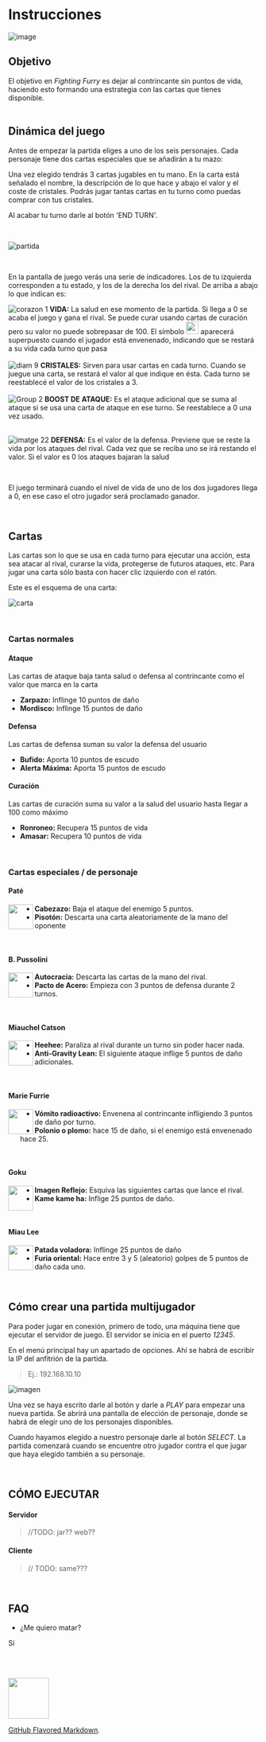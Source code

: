 # Instrucciones

![image](https://user-images.githubusercontent.com/62404395/119480386-e52f1200-bd51-11eb-8374-c76b9740d175.png)
<br>


## Objetivo

El objetivo en _Fighting Furry_ es dejar al contrincante sin puntos de vida, haciendo esto formando una estrategia con las cartas que tienes disponible.
<br> <br>

## Dinámica del juego

Antes de empezar la partida eliges a uno de los seis personajes. Cada personaje tiene dos cartas especiales que se añadirán a tu mazo:

Una vez elegido tendrás 3 cartas jugables en tu mano. En la carta está señalado el nombre, la descripción de lo que hace y abajo el valor y el coste de cristales. Podrás jugar tantas cartas en tu turno como puedas comprar con tus cristales.

Al acabar tu turno darle al botón 'END TURN'.


<br>

![partida](https://user-images.githubusercontent.com/62404395/119748164-92aa3e80-be94-11eb-93ab-ccd79ba817a5.png)


<br>

En la pantalla de juego verás una serie de indicadores. Los de tu izquierda corresponden a tu estado, y los de la derecha los del rival.
De arriba a abajo lo que indican es:
<br>

![corazon 1](https://user-images.githubusercontent.com/62404395/119746942-f1ba8400-be91-11eb-95af-d59453af44b5.png)
**VIDA:**    La salud en ese momento de la partida. Si llega a 0 se acaba el juego y gana el rival. Se puede curar usando cartas de curación pero su valor no puede sobrepasar de 100. El símbolo <img src="https://user-images.githubusercontent.com/62404395/119478324-03940e00-bd50-11eb-810e-c39d203c2901.png" width=25> aparecerá superpuesto cuando el jugador está envenenado, indicando que se restará a su vida cada turno que pasa  <br><br>
![diam 9](https://user-images.githubusercontent.com/62404395/119746895-d3548880-be91-11eb-92cc-e4a04f6b7ba7.png)
**CRISTALES:**    Sirven para usar cartas en cada turno. Cuando se juegue una carta, se restará el valor al que indique en ésta. Cada turno se reestablecé el valor de los cristales a 3.<br><br>
![Group 2](https://user-images.githubusercontent.com/62404395/119746903-d8193c80-be91-11eb-9e66-69b73d1db78a.png)
 **BOOST DE ATAQUE:**   Es el ataque adicional que se suma al ataque si se usa una carta de ataque en ese turno. Se reestablece a 0 una vez usado. <br><br>

![imatge 22](https://user-images.githubusercontent.com/62404395/119746793-91c3dd80-be91-11eb-8770-9ff04283c363.png) **DEFENSA:**    Es el valor de la defensa. Previene que se reste la vida por los ataques del rival. Cada vez que se reciba uno se irá restando el valor. Si el valor es 0 los ataques bajaran la salud





<br>

El juego terminará cuando el nivel de vida de uno de los dos jugadores llega a 0, en ese caso el otro jugador será proclamado ganador.

<br>

## Cartas

Las cartas son lo que se usa en cada turno para ejecutar una acción, esta sea atacar al rival, curarse la vida, protegerse de futuros ataques, etc. Para jugar una carta sólo basta con hacer clic izquierdo con el ratón.

Este es el esquema de una carta:

![carta](https://user-images.githubusercontent.com/62404395/119485205-1827d480-bd57-11eb-8645-929d0c471520.png)

<br>

### Cartas normales

#### Ataque

Las cartas de ataque baja tanta salud o defensa al contrincante como el valor que marca en la carta

- **Zarpazo:** Inflinge 10 puntos de daño 
- **Mordisco:** Inflinge 15 puntos de daño 

#### Defensa

Las cartas de defensa suman su valor la defensa del usuario

- **Bufido:** Aporta 10 puntos de escudo 
- **Alerta Máxima:** Aporta 15 puntos de escudo

#### Curación

Las cartas de curación suma su valor a la salud del usuario hasta llegar a 100 como máximo

- **Ronroneo:** Recupera 15 puntos de vida
- **Amasar:** Recupera 10 puntos de vida 

<br>

### Cartas especiales / de personaje

#### Paté
<img src="https://user-images.githubusercontent.com/62404395/119474767-d003b480-bd4c-11eb-9631-1f36861e566f.png" width=50 align=left>

- **Cabezazo:** Baja el ataque del enemigo 5 puntos.
- **Pisotón:** Descarta una carta aleatoriamente de la mano del oponente

<br>

#### B. Pussolini
<img src="https://user-images.githubusercontent.com/62404395/119474730-c5e1b600-bd4c-11eb-9411-c1d1e5b56a9e.png" width=50 align=left>

- **Autocracia:** Descarta las cartas de la mano del rival.
- **Pacto de Acero:** Empieza con 3 puntos de defensa  durante 2 turnos.

<br>

#### Miauchel Catson
<img src="https://user-images.githubusercontent.com/62404395/119474974-fa557200-bd4c-11eb-90ab-9e1e25f4c6b7.png" width=50 align=left>

- **Heehee:** Paraliza al rival durante un turno sin poder hacer nada.
- **Anti-Gravity Lean:** El siguiente ataque inflige 5 puntos de daño adicionales.

<br>

#### Marie Furrie
<img src="https://user-images.githubusercontent.com/62404395/119474826-db56e000-bd4c-11eb-906d-59e90ac90c9c.png" width=50 align=left>

- **Vómito radioactivo:** Envenena al contrincante infligiendo 3 puntos de daño por turno.
- **Polonio o plomo:** hace 15 de daño, si el enemigo está envenenado hace 25. 

<br>

#### Goku
<img src="https://user-images.githubusercontent.com/62404395/119474268-4358f680-bd4c-11eb-854e-7ff489064fe1.png" width=50 align=left>

- **Imagen Reflejo:** Esquiva las siguientes cartas que lance el rival.
- **Kame kame ha:** Inflige 25 puntos de daño.

<br>

#### Miau Lee
<img src="https://user-images.githubusercontent.com/62404395/119474885-e873cf00-bd4c-11eb-8505-9767715d42e8.png" width=50 align=left>

- **Patada voladora:** Inflinge 25 puntos de daño
- **Furia oriental:**  Hace entre 3 y 5 (aleatorio) golpes de 5 puntos de daño cada uno.

<br>

## Cómo crear una partida multijugador

Para poder jugar en conexión, primero de todo, una máquina tiene que ejecutar el servidor de juego. El servidor se inicia en el puerto _12345_.

En el menú principal hay un apartado de opciones. Ahí se habrá de escribir la IP del anfitrión de la partida.
> Ej.: 192.168.10.10

![imagen](https://user-images.githubusercontent.com/62404395/119744846-2710a300-be8d-11eb-82a1-55b904284db1.png)


Una vez se haya escrito darle al botón y darle a _PLAY_ para empezar una nueva partida. Se abrirá una pantalla de elección de personaje, donde se habrá de elegir uno de los personajes disponibles.

Cuando hayamos elegido a nuestro personaje darle al botón _SELECT_. La partida comenzará cuando se encuentre otro jugador contra el que jugar que haya elegido también a su personaje.



<br>

## CÓMO EJECUTAR


#### Servidor

> //TODO:   jar?? web??

#### Cliente

> // TODO:   same???


<br>

## FAQ

- ¿Me quiero matar?

Sí

<!--haha html go-->
<br> <br>


<img src="https://user-images.githubusercontent.com/62404395/119477435-3e497680-bd4f-11eb-9bfc-0b9ef5a0f3af.png" width=82 align=center>




 [GitHub Flavored Markdown](https://guides.github.com/features/mastering-markdown/).
